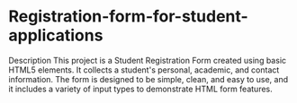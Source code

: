 # Registration-form-for-student-applications
Description This project is a Student Registration Form created using basic HTML5 elements. It collects a student's personal, academic, and contact information. The form is designed to be simple, clean, and easy to use, and it includes a variety of input types to demonstrate HTML form features.
